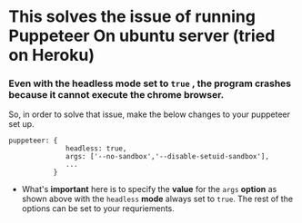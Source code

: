 # This solves the issue of running Puppeteer On ubuntu server (tried on Heroku)

### Even with the headless mode set to `true` , the program crashes because it cannot execute the chrome browser.
 So, in order to solve that issue, make the below changes to your puppeteer set up.

```
puppeteer: {
              headless: true,
              args: ['--no-sandbox','--disable-setuid-sandbox'],
              ...
           }
```
- What's **important** here is to specify the **value** for the `args` **option** as shown above with the `headless` **mode** always set to `true`. The rest of the options can be set to your requriements.
